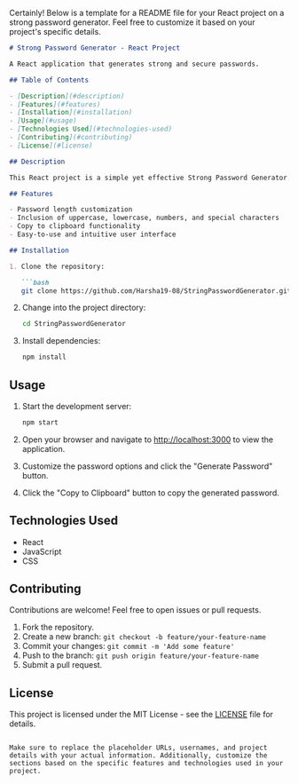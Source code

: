 Certainly! Below is a template for a README file for your React project on a strong password generator. Feel free to customize it based on your project's specific details.

```markdown
# Strong Password Generator - React Project

A React application that generates strong and secure passwords.

## Table of Contents

- [Description](#description)
- [Features](#features)
- [Installation](#installation)
- [Usage](#usage)
- [Technologies Used](#technologies-used)
- [Contributing](#contributing)
- [License](#license)

## Description

This React project is a simple yet effective Strong Password Generator. It allows users to generate random and strong passwords with various customizable options. The goal is to provide users with a tool to create secure passwords for their online accounts.

## Features

- Password length customization
- Inclusion of uppercase, lowercase, numbers, and special characters
- Copy to clipboard functionality
- Easy-to-use and intuitive user interface

## Installation

1. Clone the repository:

   ```bash
   git clone https://github.com/Harsha19-08/StringPasswordGenerator.git
   ```

2. Change into the project directory:

   ```bash
   cd StringPasswordGenerator
   ```

3. Install dependencies:

   ```bash
   npm install
   ```

## Usage

1. Start the development server:

   ```bash
   npm start
   ```

2. Open your browser and navigate to [http://localhost:3000](http://localhost:3000) to view the application.

3. Customize the password options and click the "Generate Password" button.

4. Click the "Copy to Clipboard" button to copy the generated password.

## Technologies Used

- React
- JavaScript
- CSS

## Contributing

Contributions are welcome! Feel free to open issues or pull requests.

1. Fork the repository.
2. Create a new branch: `git checkout -b feature/your-feature-name`
3. Commit your changes: `git commit -m 'Add some feature'`
4. Push to the branch: `git push origin feature/your-feature-name`
5. Submit a pull request.

## License

This project is licensed under the MIT License - see the [LICENSE](LICENSE) file for details.
```

Make sure to replace the placeholder URLs, usernames, and project details with your actual information. Additionally, customize the sections based on the specific features and technologies used in your project.
